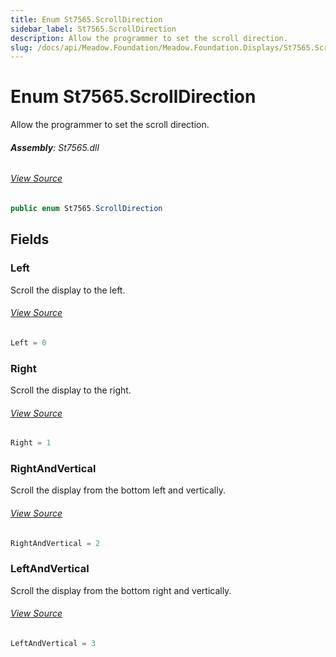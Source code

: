 ```yaml
---
title: Enum St7565.ScrollDirection
sidebar_label: St7565.ScrollDirection
description: Allow the programmer to set the scroll direction.
slug: /docs/api/Meadow.Foundation/Meadow.Foundation.Displays/St7565.ScrollDirection
---
```

# Enum St7565.ScrollDirection
Allow the programmer to set the scroll direction.

###### **Assembly**: St7565.dll
###### [View Source](https://github.com/WildernessLabs/Meadow.Foundation.git/blob/develop/Source/Meadow.Foundation.Peripherals/Displays.St7565/Driver/St7565.Enums.cs#L11)
```csharp title="Declaration"
public enum St7565.ScrollDirection
```
## Fields
### Left
Scroll the display to the left.
###### [View Source](https://github.com/WildernessLabs/Meadow.Foundation.git/blob/develop/Source/Meadow.Foundation.Peripherals/Displays.St7565/Driver/St7565.Enums.cs#L16)
```csharp title="Declaration"
Left = 0
```
### Right
Scroll the display to the right.
###### [View Source](https://github.com/WildernessLabs/Meadow.Foundation.git/blob/develop/Source/Meadow.Foundation.Peripherals/Displays.St7565/Driver/St7565.Enums.cs#L20)
```csharp title="Declaration"
Right = 1
```
### RightAndVertical
Scroll the display from the bottom left and vertically.
###### [View Source](https://github.com/WildernessLabs/Meadow.Foundation.git/blob/develop/Source/Meadow.Foundation.Peripherals/Displays.St7565/Driver/St7565.Enums.cs#L24)
```csharp title="Declaration"
RightAndVertical = 2
```
### LeftAndVertical
Scroll the display from the bottom right and vertically.
###### [View Source](https://github.com/WildernessLabs/Meadow.Foundation.git/blob/develop/Source/Meadow.Foundation.Peripherals/Displays.St7565/Driver/St7565.Enums.cs#L28)
```csharp title="Declaration"
LeftAndVertical = 3
```
